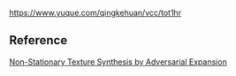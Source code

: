 https://www.yuque.com/qingkehuan/vcc/tot1hr
## Reference
[Non-Stationary Texture Synthesis by Adversarial Expansion](https://arxiv.org/abs/1805.04487)
